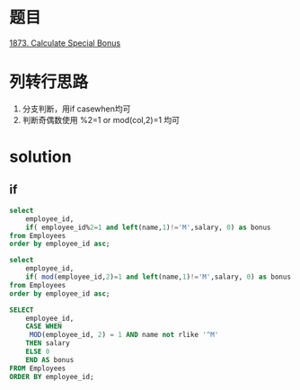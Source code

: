 # 题目

[1873. Calculate Special Bonus](https://leetcode.cn/problems/calculate-special-bonus/)

# 列转行思路
1. 分支判断，用if casewhen均可
2. 判断奇偶数使用 %2=1 or mod(col,2)=1 均可

# solution

## if
```sql
select
    employee_id,
    if( employee_id%2=1 and left(name,1)!='M',salary, 0) as bonus
from Employees
order by employee_id asc;

select
    employee_id,
    if( mod(employee_id,2)=1 and left(name,1)!='M',salary, 0) as bonus
from Employees
order by employee_id asc;

SELECT
    employee_id,
    CASE WHEN
     MOD(employee_id, 2) = 1 AND name not rlike '^M' 
    THEN salary 
    ELSE 0 
    END AS bonus
FROM Employees
ORDER BY employee_id;
```